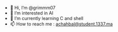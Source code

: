 - 👋 Hi, I’m @grimmm07
- 👀 I’m interested in AI
- 🌱 I’m currently learning C and shell 
- 📫 How to reach me : achahbal@student.1337.ma

<!---
grimmm07/grimmm07 is a ✨ special ✨ repository because its `README.md` (this file) appears on your GitHub profile.
You can click the Preview link to take a look at your changes.
--->
